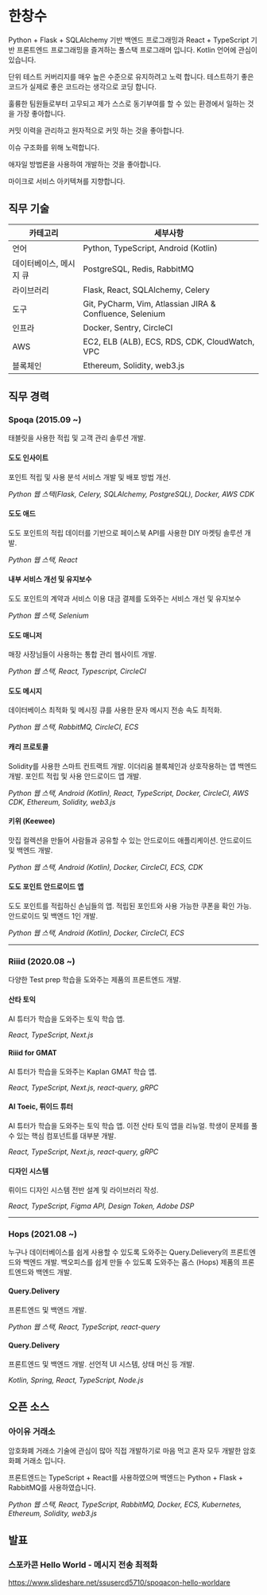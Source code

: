 한창수
===

Python + Flask + SQLAlchemy 기반 백엔드 프로그래밍과
React + TypeScript 기반 프론트엔드 프로그래밍을 즐겨하는 풀스택 프로그래머 입니다.
Kotlin 언어에 관심이 있습니다.

단위 테스트 커버리지를 매우 높은 수준으로 유지하려고 노력 합니다. 테스트하기 좋은 코드가 실제로 좋은 코드라는 생각으로 코딩 합니다.

훌륭한 팀원들로부터 고무되고 제가 스스로 동기부여를 할 수 있는 환경에서 일하는 것을 가장 좋아합니다.

커밋 이력을 관리하고 원자적으로 커밋 하는 것을 좋아합니다.

이슈 구조화를 위해 노력합니다.

애자일 방법론을 사용하여 개발하는 것을 좋아합니다.

마이크로 서비스 아키텍쳐를 지향합니다.

직무 기술
-------

| 카테고리                | 세부사항                                                 |
|-------------------------|----------------------------------------------------------|
| 언어                    | Python, TypeScript, Android (Kotlin)                     |
| 데이터베이스, 메시지 큐 | PostgreSQL, Redis, RabbitMQ                              |
| 라이브러리              | Flask, React, SQLAlchemy, Celery                         |
| 도구                    | Git, PyCharm, Vim, Atlassian JIRA & Confluence, Selenium |
| 인프라                  | Docker, Sentry, CircleCI                                 |
| AWS                     | EC2, ELB (ALB), ECS, RDS, CDK, CloudWatch, VPC           |
| 블록체인                | Ethereum, Solidity, web3.js                              |

직무 경력
-------

### Spoqa (2015.09 ~)

태블릿을 사용한 적립 및 고객 관리 솔루션 개발.

#### 도도 인사이트
포인트 적립 및 사용 분석 서비스 개발 및 배포 방법 개선.

*Python 웹 스택(Flask, Celery, SQLAlchemy, PostgreSQL), Docker, AWS CDK*

#### 도도 애드
도도 포인트의 적립 데이터를 기반으로 페이스북 API를 사용한 DIY 마켓팅 솔루션 개발.

*Python 웹 스택, React*

#### 내부 서비스 개선 및 유지보수
도도 포인트의 계약과 서비스 이용 대금 결제를 도와주는 서비스 개선 및 유지보수

*Python 웹 스택, Selenium*

#### 도도 매니저
매장 사장님들이 사용하는 통합 관리 웹사이트 개발.

*Python 웹 스택, React, Typescript, CircleCI*

#### 도도 메시지
데이터베이스 최적화 및 메시징 큐를 사용한 문자 메시지 전송 속도 최적화.

*Python 웹 스택, RabbitMQ, CircleCI, ECS*

#### 캐리 프로토콜
Solidity를 사용한 스마트 컨트랙트 개발. 이더리움 블록체인과 상호작용하는 앱 백엔드 개발. 포인트 적립 및 사용 안드로이드 앱 개발.

*Python 웹 스택, Android (Kotlin), React, TypeScript, Docker, CircleCI, AWS CDK, Ethereum, Solidity, web3.js*

#### 키위 (Keewee)
맛집 컬렉션을 만들어 사람들과 공유할 수 있는 안드로이드 애플리케이션. 안드로이드 및 백엔드 개발.

*Python 웹 스택, Android (Kotlin), Docker, CircleCI, ECS, CDK*

#### 도도 포인트 안드로이드 앱
도도 포인트를 적립하신 손님들의 앱. 적립된 포인트와 사용 가능한 쿠폰을 확인 가능. 안드로이드 및 백엔드 1인 개발.

*Python 웹 스택, Android (Kotlin), Docker, CircleCI, ECS*

---

### Riiid (2020.08 ~)

다양한 Test prep 학습을 도와주는 제품의 프론트엔드 개발.

#### 산타 토익
AI 튜터가 학습을 도와주는 토익 학습 앱.

*React, TypeScript, Next.js*

#### Riiid for GMAT
AI 튜터가 학습을 도와주는 Kaplan GMAT 학습 앱.

*React, TypeScript, Next.js, react-query, gRPC*

#### AI Toeic, 뤼이드 튜터
AI 튜터가 학습을 도와주는 토익 학습 앱. 이전 산타 토익 앱을 리뉴얼.
학생이 문제를 풀 수 있는 핵심 컴포넌트를 대부분 개발.

*React, TypeScript, Next.js, react-query, gRPC*

#### 디자인 시스템
뤼이드 디자인 시스템 전반 설계 및 라이브러리 작성.

*React, TypeScript, Figma API, Design Token, Adobe DSP*

---

### Hops (2021.08 ~)

누구나 데이터베이스를 쉽게 사용할 수 있도록 도와주는 Query.Delievery의 프론트엔드와 백엔드 개발.
백오피스를 쉽게 만들 수 있도록 도와주는 홉스 (Hops) 제품의 프론트엔드와 백엔드 개발.

#### Query.Delivery
프론트엔드 및 백엔드 개발.

*Python 웹 스택, React, TypeScript, react-query*

#### Query.Delivery
프론트엔드 및 백엔드 개발.
선언적 UI 시스템, 상태 머신 등 개발.

*Kotlin, Spring, React, TypeScript, Node.js*

오픈 소스
-------

### 아이유 거래소

암호화폐 거래소 기술에 관심이 많아 직접 개발하기로 마음 먹고 혼자 모두 개발한 암호화폐 거래소 입니다.

프론트엔드는 TypeScript + React를 사용하였으며 백엔드는 Python + Flask + RabbitMQ를 사용하였습니다.

*Python 웹 스택, React, TypeScript, RabbitMQ, Docker, ECS, Kubernetes, Ethereum, Solidity, web3.js*

발표
--

### 스포카콘 Hello World - 메시지 전송 최적화

https://www.slideshare.net/ssusercd5710/spoqacon-hello-worldare
